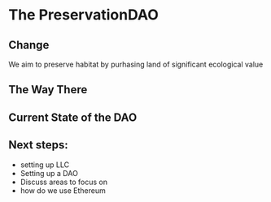 # The PreservationDAO

## Change

We aim to preserve habitat by purhasing land of significant ecological value

## The Way There



## Current State of the DAO


 
## Next steps: 

* setting up LLC 
* Setting up a DAO
* Discuss areas to focus on
* how do we use Ethereum
